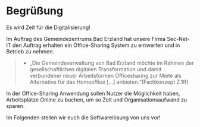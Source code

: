 # Begrüßung

Es wird Zeit für die Digitalisierung!

Im Auftrag des Gemeindezentrums Bad Erzland hat unsere Firma Sec-Net-IT den Auftrag erhalten ein Office-Sharing System zu entwerfen und in Betrieb zu nehmen.

> * „Die Gemeindeverwaltung von Bad Erzland möchte im Rahmen der gesellschaftlichen digitalen Transformation und damit verbundener neuer Arbeitsformen Officesharing zur Miete als Alternative für das Homeoffice [...] anbieten.“(Fachkonzept Z.1ff)

In der Office-Sharing Anwendung sollen Nutzer die Möglichkeit haben, Arbeitsplätze Online zu buchen, um so Zeit und Organisationsaufwand zu sparen.

Im Folgenden stellen wir euch die Softwarelösung von uns vor!

